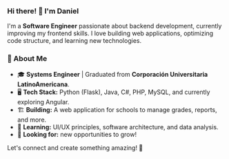 ### Hi there! 👋 I'm Daniel

I'm a **Software Engineer** passionate about backend development, currently improving my frontend skills. I love building web applications, optimizing code structure, and learning new technologies.

### 🚀 About Me
- 🎓 **Systems Engineer** | Graduated from **Corporación Universitaria LatinoAmericana**.
- 🖥️ **Tech Stack:** Python (Flask), Java, C#, PHP, MySQL, and currently exploring Angular.
- 🏗️ **Building:** A web application for schools to manage grades, reports, and more.
- 🎯 **Learning:** UI/UX principles, software architecture, and data analysis.
- 👀 **Looking for:** new opportunities to grow!


Let's connect and create something amazing! 🚀
